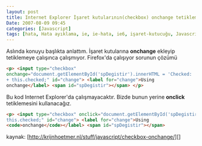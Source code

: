 ```yaml
---
layout: post
title: Internet Explorer İşaret kutularının(checkbox) onchange tetiklemesindeki sorun ve çözüm önerisi
Date: 2007-08-09 09:45
categories: [Javascript]
tags: [hata, Hata ayıklama, ie, ie-hata, ie6, işaret-kutucuğu, Javascript]
---
```


Aslında konuyu başlıkta anlattım. İşaret kutularına **onchange** ekleyip
tetiklemeye çalışınca çalışmıyor. Firefox'da çalışıyor sorunun çözümü

```html
<p> <input type="checkbox"
onchange="document.getElementById('spDegistir').innerHTML = 'Checked: '
+ this.checked;" id="change"> <label for="change">Using
onchange</label> <span id="spDegistir"></span> </p>
```

Bu kod Internet Explorer'da çalışmayacaktır. Bizde bunun yerine
**onclick** tetiklemesini kullanacağız.

```html
<p> <input type="checkbox" onclick="document.getElementById('spDegistir').innerHTML = 'Checked: ' +
this.checked;" id="change"> <label for="change">Using
<code>onchange</code></label> <span id="spDegistir"></span>
```

kaynak: [http://krijnhoetmer.nl/stuff/javascript/checkbox-onchange/][]


  [http://krijnhoetmer.nl/stuff/javascript/checkbox-onchange/]: http://krijnhoetmer.nl/stuff/javascript/checkbox-onchange/
